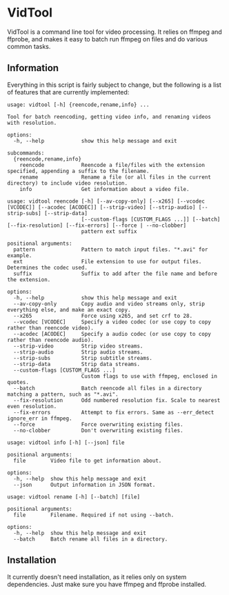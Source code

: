 # VidTool

VidTool is a command line tool for video processing. It relies on ffmpeg and ffprobe, and makes it easy to batch run ffmpeg on files and do various common tasks.

## Information

Everything in this script is fairly subject to change, but the following is a list of features that are currently implemented:

```
usage: vidtool [-h] {reencode,rename,info} ...

Tool for batch reencoding, getting video info, and renaming videos with resolution.

options:
  -h, --help            show this help message and exit

subcommands:
  {reencode,rename,info}
    reencode            Reencode a file/files with the extension specified, appending a suffix to the filename.
    rename              Rename a file (or all files in the current directory) to include video resolution.
    info                Get information about a video file.

usage: vidtool reencode [-h] [--av-copy-only] [--x265] [--vcodec [VCODEC]] [--acodec [ACODEC]] [--strip-video] [--strip-audio] [--strip-subs] [--strip-data]
                        [--custom-flags [CUSTOM_FLAGS ...]] [--batch] [--fix-resolution] [--fix-errors] [--force | --no-clobber]
                        pattern ext suffix

positional arguments:
  pattern               Pattern to match input files. "*.avi" for example.
  ext                   File extension to use for output files. Determines the codec used.
  suffix                Suffix to add after the file name and before the extension.

options:
  -h, --help            show this help message and exit
  --av-copy-only        Copy audio and video streams only, strip everything else, and make an exact copy.
  --x265                Force using x265, and set crf to 28.
  --vcodec [VCODEC]     Specify a video codec (or use copy to copy rather than reencode video).
  --acodec [ACODEC]     Specify a audio codec (or use copy to copy rather than reencode audio).
  --strip-video         Strip video streams.
  --strip-audio         Strip audio streams.
  --strip-subs          Strip subtitle streams.
  --strip-data          Strip data streams.
  --custom-flags [CUSTOM_FLAGS ...]
                        Custom flags to use with ffmpeg, enclosed in quotes.
  --batch               Batch reencode all files in a directory matching a pattern, such as "*.avi".
  --fix-resolution      Odd numbered resolution fix. Scale to nearest even resolution.
  --fix-errors          Attempt to fix errors. Same as --err_detect ignore_err in ffmpeg.
  --force               Force overwriting existing files.
  --no-clobber          Don't overwriting existing files.

usage: vidtool info [-h] [--json] file

positional arguments:
  file        Video file to get information about.

options:
  -h, --help  show this help message and exit
  --json      Output information in JSON format.

usage: vidtool rename [-h] [--batch] [file]

positional arguments:
  file        Filename. Required if not using --batch.

options:
  -h, --help  show this help message and exit
  --batch     Batch rename all files in a directory.
  ```

## Installation
It currently doesn't need installation, as it relies only on system dependencies. Just make sure you have ffmpeg and ffprobe installed.
